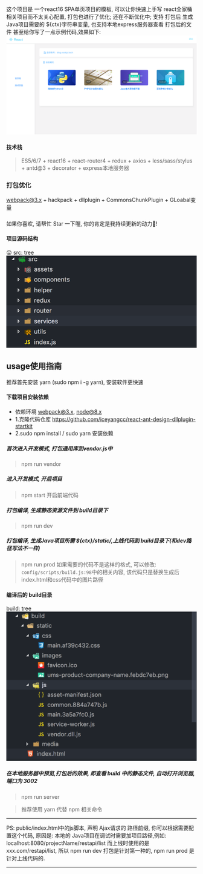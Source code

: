 ##
这个项目是 一个react16 SPA单页项目的模板, 可以让你快速上手写 react全家桶相关项目而不太关心配置, 打包也进行了优化; 还在不断优化中; 支持 打包后 生成 Java项目需要的 
${ctx}字符串变量, 也支持本地express服务器查看 打包后的文件
甚至给你写了一点示例代码,效果如下:
![HTTPS站点](/doc/startkit.png)

#### 技术栈
> ES5/6/7 + react16 + react-router4 + redux + axios + less/sass/stylus + antd@3 + decorator + express本地服务器

### 打包优化
webpack@3.x + hackpack + dllplugin + CommonsChunkPlugin + GLoabal变量 

###
如果你喜欢, 请帮忙 Star 一下喔, 你的肯定是我持续更新的动力🙂!

#### 项目源码结构
😝 src: tree
![HTTPS站点](/doc/src-dir.png)

## usage使用指南
推荐首先安装 yarn (sudo npm i -g yarn), 安装软件更快速

#### 下载项目安装依赖
* 依赖环境 webpack@3.x, node@8.x
* 1.克隆代码仓库
https://github.com/iceyangcc/react-ant-design-dllplugin-startkit
* 2.sudo npm install / sudo yarn 安装依赖

##### 首次进入开发模式, 打包通用库到vendor.js中
> npm run vendor

##### 进入开发模式, 开启项目
> npm start 开启前端代码

##### 打包编译, 生成静态资源文件到 build目录下
> npm run dev

##### 打包编译, 生成Java项目所需 ${ctx}/static/,上线代码到 build目录下(和dev路径写法不一样)
> npm run prod
如果需要的代码不是这样的格式, 可以修改: `config/scripts/build.js:98`中的相关内容, 该代码只是替换生成后index.html和css代码中的图片路径

#### 编译后的 build目录
build: tree
![HTTPS站点](/doc/build-dir.png)


##### 在本地服务器中预览,打包后的效果, 即查看 build 中的静态文件, 自动打开浏览器, 端口为 3002
> npm run server

> 推荐使用 yarn 代替 npm 相关命令

***
PS: public/index.html中的js脚本, 声明 Ajax请求的 路径前缀, 你可以根据需要配置这个代码, 原因是: 本地的 Java项目在调试时需要加项目路径,例如: localhost:8080/projectName/restapi/list
而上线时使用的是
xxx.com/restapi/list,
所以 npm run dev 打包是针对第一种的, 
npm run prod 是针对上线代码的.
***